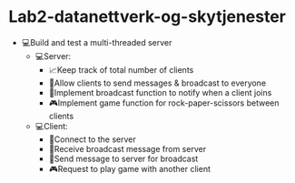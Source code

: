 # Lab2-datanettverk-og-skytjenester

<ul>
  <li>
    <span>💻Build and test a multi-threaded server</span>
    <ul>
      <li>
        <span>💻Server:</span>
        <ul>
          <li><span>📈Keep track of total number of clients</span></li>
          <li><span>💬Allow clients to send messages & broadcast to everyone</span></li>
          <li><span>📣Implement broadcast function to notify when a client joins</span></li>
          <li><span>🎮Implement game function for rock-paper-scissors between clients</span></li>
        </ul>
      </li>
      <li>
        <span>💻Client:</span>
        <ul>
          <li><span>🔗Connect to the server</span></li>
          <li><span>📣Receive broadcast message from server</span></li>
          <li><span>💬Send message to server for broadcast</span></li>
          <li><span>🎮Request to play game with another client</span></li>
        </ul>
      </li>
    </ul>
  </li>
</ul>
